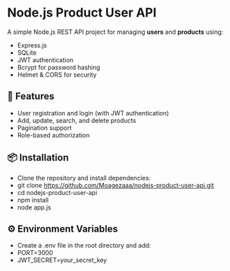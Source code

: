 # Node.js Product User API

A simple Node.js REST API project for managing **users** and **products** using:
- Express.js
- SQLite
- JWT authentication
- Bcrypt for password hashing
- Helmet & CORS for security

## 🚀 Features
- User registration and login (with JWT authentication)
- Add, update, search, and delete products
- Pagination support
- Role-based authorization

## 📦 Installation
- Clone the repository and install dependencies:
- git clone https://github.com/Moagezaaa/nodejs-product-user-api.git
- cd nodejs-product-user-api
- npm install
- node app.js

## ⚙️ Environment Variables
- Create a .env file in the root directory and add:
- PORT=3000
- JWT_SECRET=your_secret_key

